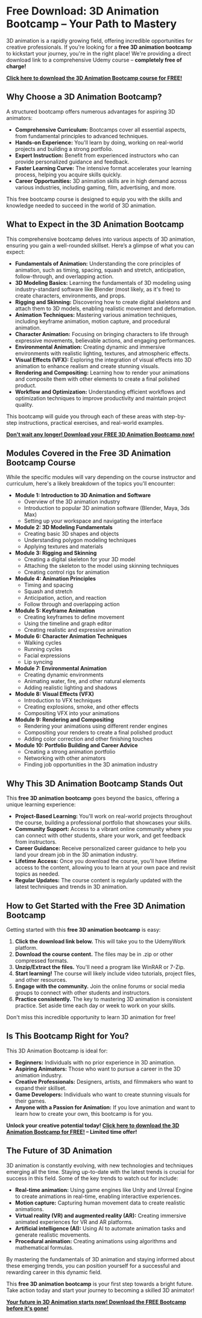 # Free Download: 3D Animation Bootcamp – Your Path to Mastery

3D animation is a rapidly growing field, offering incredible opportunities for creative professionals. If you're looking for a **free 3D animation bootcamp** to kickstart your journey, you're in the right place! We're providing a direct download link to a comprehensive Udemy course – **completely free of charge!**

[**Click here to download the 3D Animation Bootcamp course for FREE!**](https://udemywork.com/3d-animation-bootcamp)

## Why Choose a 3D Animation Bootcamp?

A structured bootcamp offers numerous advantages for aspiring 3D animators:

*   **Comprehensive Curriculum:** Bootcamps cover all essential aspects, from fundamental principles to advanced techniques.
*   **Hands-on Experience:** You'll learn by doing, working on real-world projects and building a strong portfolio.
*   **Expert Instruction:** Benefit from experienced instructors who can provide personalized guidance and feedback.
*   **Faster Learning Curve:** The intensive format accelerates your learning process, helping you acquire skills quickly.
*   **Career Opportunities:** 3D animation skills are in high demand across various industries, including gaming, film, advertising, and more.

This free bootcamp course is designed to equip you with the skills and knowledge needed to succeed in the world of 3D animation.

## What to Expect in the 3D Animation Bootcamp

This comprehensive bootcamp delves into various aspects of 3D animation, ensuring you gain a well-rounded skillset. Here’s a glimpse of what you can expect:

*   **Fundamentals of Animation:** Understanding the core principles of animation, such as timing, spacing, squash and stretch, anticipation, follow-through, and overlapping action.
*   **3D Modeling Basics:** Learning the fundamentals of 3D modeling using industry-standard software like Blender (most likely, as it's free) to create characters, environments, and props.
*   **Rigging and Skinning:** Discovering how to create digital skeletons and attach them to 3D models, enabling realistic movement and deformation.
*   **Animation Techniques:** Mastering various animation techniques, including keyframe animation, motion capture, and procedural animation.
*   **Character Animation:** Focusing on bringing characters to life through expressive movements, believable actions, and engaging performances.
*   **Environmental Animation:** Creating dynamic and immersive environments with realistic lighting, textures, and atmospheric effects.
*   **Visual Effects (VFX):** Exploring the integration of visual effects into 3D animation to enhance realism and create stunning visuals.
*   **Rendering and Compositing:** Learning how to render your animations and composite them with other elements to create a final polished product.
*   **Workflow and Optimization:** Understanding efficient workflows and optimization techniques to improve productivity and maintain project quality.

This bootcamp will guide you through each of these areas with step-by-step instructions, practical exercises, and real-world examples.

[**Don't wait any longer! Download your FREE 3D Animation Bootcamp now!**](https://udemywork.com/3d-animation-bootcamp)

## Modules Covered in the Free 3D Animation Bootcamp Course

While the specific modules will vary depending on the course instructor and curriculum, here's a likely breakdown of the topics you'll encounter:

*   **Module 1: Introduction to 3D Animation and Software**
    *   Overview of the 3D animation industry
    *   Introduction to popular 3D animation software (Blender, Maya, 3ds Max)
    *   Setting up your workspace and navigating the interface
*   **Module 2: 3D Modeling Fundamentals**
    *   Creating basic 3D shapes and objects
    *   Understanding polygon modeling techniques
    *   Applying textures and materials
*   **Module 3: Rigging and Skinning**
    *   Creating a digital skeleton for your 3D model
    *   Attaching the skeleton to the model using skinning techniques
    *   Creating control rigs for animation
*   **Module 4: Animation Principles**
    *   Timing and spacing
    *   Squash and stretch
    *   Anticipation, action, and reaction
    *   Follow through and overlapping action
*   **Module 5: Keyframe Animation**
    *   Creating keyframes to define movement
    *   Using the timeline and graph editor
    *   Creating realistic and expressive animation
*   **Module 6: Character Animation Techniques**
    *   Walking cycles
    *   Running cycles
    *   Facial expressions
    *   Lip syncing
*   **Module 7: Environmental Animation**
    *   Creating dynamic environments
    *   Animating water, fire, and other natural elements
    *   Adding realistic lighting and shadows
*   **Module 8: Visual Effects (VFX)**
    *   Introduction to VFX techniques
    *   Creating explosions, smoke, and other effects
    *   Compositing VFX into your animations
*   **Module 9: Rendering and Compositing**
    *   Rendering your animations using different render engines
    *   Compositing your renders to create a final polished product
    *   Adding color correction and other finishing touches
*   **Module 10: Portfolio Building and Career Advice**
    *   Creating a strong animation portfolio
    *   Networking with other animators
    *   Finding job opportunities in the 3D animation industry

## Why This 3D Animation Bootcamp Stands Out

This **free 3D animation bootcamp** goes beyond the basics, offering a unique learning experience:

*   **Project-Based Learning:** You'll work on real-world projects throughout the course, building a professional portfolio that showcases your skills.
*   **Community Support:** Access to a vibrant online community where you can connect with other students, share your work, and get feedback from instructors.
*   **Career Guidance:** Receive personalized career guidance to help you land your dream job in the 3D animation industry.
*   **Lifetime Access:** Once you download the course, you'll have lifetime access to the content, allowing you to learn at your own pace and revisit topics as needed.
*   **Regular Updates:** The course content is regularly updated with the latest techniques and trends in 3D animation.

## How to Get Started with the Free 3D Animation Bootcamp

Getting started with this **free 3D animation bootcamp** is easy:

1.  **Click the download link below.** This will take you to the UdemyWork platform.
2.  **Download the course content.** The files may be in .zip or other compressed formats.
3.  **Unzip/Extract the files.** You'll need a program like WinRAR or 7-Zip.
4.  **Start learning!** The course will likely include video tutorials, project files, and other resources.
5.  **Engage with the community.** Join the online forums or social media groups to connect with other students and instructors.
6.  **Practice consistently.** The key to mastering 3D animation is consistent practice. Set aside time each day or week to work on your skills.

Don't miss this incredible opportunity to learn 3D animation for free!

## Is This Bootcamp Right for You?

This 3D Animation Bootcamp is ideal for:

*   **Beginners:** Individuals with no prior experience in 3D animation.
*   **Aspiring Animators:** Those who want to pursue a career in the 3D animation industry.
*   **Creative Professionals:** Designers, artists, and filmmakers who want to expand their skillset.
*   **Game Developers:** Individuals who want to create stunning visuals for their games.
*   **Anyone with a Passion for Animation:** If you love animation and want to learn how to create your own, this bootcamp is for you.

**Unlock your creative potential today! [Click here to download the 3D Animation Bootcamp for FREE!](https://udemywork.com/3d-animation-bootcamp) – Limited time offer!**

## The Future of 3D Animation

3D animation is constantly evolving, with new technologies and techniques emerging all the time. Staying up-to-date with the latest trends is crucial for success in this field. Some of the key trends to watch out for include:

*   **Real-time animation:** Using game engines like Unity and Unreal Engine to create animations in real-time, enabling interactive experiences.
*   **Motion capture:** Capturing human movement data to create realistic animations.
*   **Virtual reality (VR) and augmented reality (AR):** Creating immersive animated experiences for VR and AR platforms.
*   **Artificial intelligence (AI):** Using AI to automate animation tasks and generate realistic movements.
*   **Procedural animation:** Creating animations using algorithms and mathematical formulas.

By mastering the fundamentals of 3D animation and staying informed about these emerging trends, you can position yourself for a successful and rewarding career in this dynamic field.

This **free 3D animation bootcamp** is your first step towards a bright future. Take action today and start your journey to becoming a skilled 3D animator!

[**Your future in 3D Animation starts now! Download the FREE Bootcamp before it's gone!**](https://udemywork.com/3d-animation-bootcamp)
